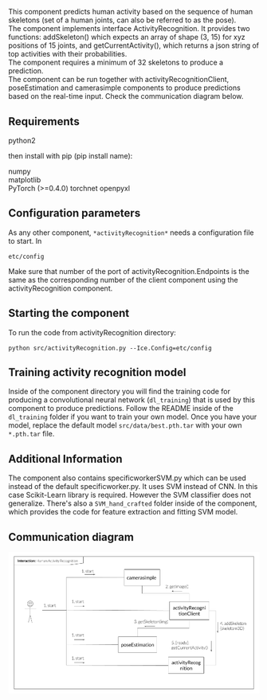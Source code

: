 ```
```
#
``` activityRecognition
```
This component predicts human activity based on the sequence of human skeletons (set of a human joints, can also be referred to as the pose).  
The component implements interface ActivityRecognition. It provides two functions: addSkeleton() which expects an array of shape (3, 15) for xyz positions of 
15 joints, and getCurrentActivity(), which returns a json string of top activities with their probabilities.  
The component requires a minimum of 32 skeletons to produce a prediction.  
The component can be run together with activityRecognitionClient, poseEstimation and camerasimple components to produce predictions based on the real-time input. Check the communication diagram below.

## Requirements

python2  

then install with pip (pip install name):  

numpy  
matplotlib  
PyTorch (>=0.4.0)
torchnet
openpyxl  


## Configuration parameters
As any other component,
``` *activityRecognition* ```
needs a configuration file to start. In

    etc/config

Make sure that number of the port of activityRecognition.Endpoints is the same as the corresponding number of the client component using the activityRecognition component.


    
## Starting the component
To run the code from activityRecognition directory:

```shell
python src/activityRecognition.py --Ice.Config=etc/config
```

## Training activity recognition model

Inside of the component directory you will find the training code for producing a convolutional neural network (```dl_training```) that is used by this component to produce predictions. Follow the README inside of the ```dl_training``` folder if you want to train your own model. Once you have your model, replace the default model ```src/data/best.pth.tar``` with your own ```*.pth.tar``` file. 

## Additional Information

The component also contains specificworkerSVM.py which can be used instead of the default specificworker.py. It uses SVM instead of CNN. In this case Scikit-Learn library is required. However the SVM classifier does not generalize. There's also a ```SVM_hand_crafted``` folder inside of the component, which provides the code for feature extraction and fitting SVM model. 

## Communication diagram

![Communication diagram](HAR_interaction.png)